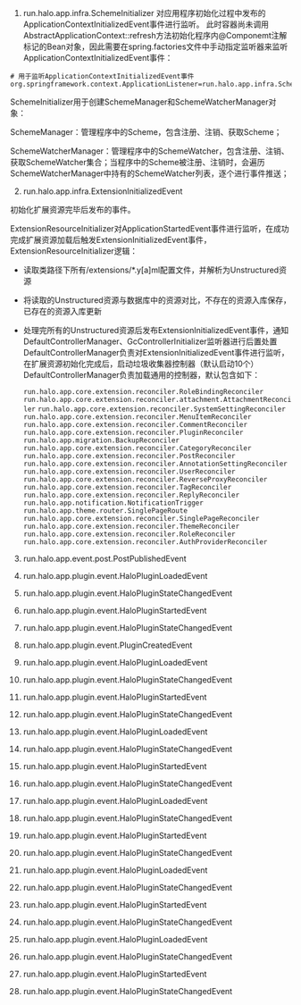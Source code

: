 1. run.halo.app.infra.SchemeInitializer
    对应用程序初始化过程中发布的ApplicationContextInitializedEvent事件进行监听。
    此时容器尚未调用AbstractApplicationContext::refresh方法初始化程序内@Componemt注解标记的Bean对象，因此需要在spring.factories文件中手动指定监听器来监听ApplicationContextInitializedEvent事件：

  ```properties
  # 用于监听ApplicationContextInitializedEvent事件
  org.springframework.context.ApplicationListener=run.halo.app.infra.SchemeInitializer
  ```

  SchemeInitializer用于创建SchemeManager和SchemeWatcherManager对象：

  SchemeManager：管理程序中的Scheme，包含注册、注销、获取Scheme；

  SchemeWatcherManager：管理程序中的SchemeWatcher，包含注册、注销、获取SchemeWatcher集合；当程序中的Scheme被注册、注销时，会遍历SchemeWatcherManager中持有的SchemeWatcher列表，逐个进行事件推送；

2. run.halo.app.infra.ExtensionInitializedEvent

  初始化扩展资源完毕后发布的事件。

  ExtensionResourceInitializer对ApplicationStartedEvent事件进行监听，在成功完成扩展资源加载后触发ExtensionInitializedEvent事件，ExtensionResourceInitializer逻辑：

- 读取类路径下所有/extensions/*.y[a]ml配置文件，并解析为Unstructured资源

- 将读取的Unstructured资源与数据库中的资源对比，不存在的资源入库保存，已存在的资源入库更新

- 处理完所有的Unstructured资源后发布ExtensionInitializedEvent事件，通知DefaultControllerManager、GcControllerInitializer监听器进行后置处置DefaultControllerManager负责对ExtensionInitializedEvent事件进行监听，在扩展资源初始化完成后，启动垃圾收集器控制器（默认启动10个）
  DefaultControllerManager负责加载通用的控制器，默认包含如下：

  `run.halo.app.core.extension.reconciler.RoleBindingReconciler`
  `run.halo.app.core.extension.reconciler.attachment.AttachmentReconciler`
  `run.halo.app.core.extension.reconciler.SystemSettingReconciler`
  `run.halo.app.core.extension.reconciler.MenuItemReconciler`
  `run.halo.app.core.extension.reconciler.CommentReconciler`
  `run.halo.app.core.extension.reconciler.PluginReconciler`
  `run.halo.app.migration.BackupReconciler`
  `run.halo.app.core.extension.reconciler.CategoryReconciler`
  `run.halo.app.core.extension.reconciler.PostReconciler`
  `run.halo.app.core.extension.reconciler.AnnotationSettingReconciler`
  `run.halo.app.core.extension.reconciler.UserReconciler`
  `run.halo.app.core.extension.reconciler.ReverseProxyReconciler`
  `run.halo.app.core.extension.reconciler.TagReconciler`
  `run.halo.app.core.extension.reconciler.ReplyReconciler`
  `run.halo.app.notification.NotificationTrigger`
  `run.halo.app.theme.router.SinglePageRoute`
  `run.halo.app.core.extension.reconciler.SinglePageReconciler`
  `run.halo.app.core.extension.reconciler.ThemeReconciler`
  `run.halo.app.core.extension.reconciler.RoleReconciler`
  `run.halo.app.core.extension.reconciler.AuthProviderReconciler`

3. run.halo.app.event.post.PostPublishedEvent

4. run.halo.app.plugin.event.HaloPluginLoadedEvent

5. run.halo.app.plugin.event.HaloPluginStateChangedEvent

6. run.halo.app.plugin.event.HaloPluginStartedEvent

7. run.halo.app.plugin.event.HaloPluginStateChangedEvent

8. run.halo.app.plugin.event.PluginCreatedEvent

9. run.halo.app.plugin.event.HaloPluginLoadedEvent

10. run.halo.app.plugin.event.HaloPluginStateChangedEvent

11. run.halo.app.plugin.event.HaloPluginStartedEvent

12. run.halo.app.plugin.event.HaloPluginStateChangedEvent

13. run.halo.app.plugin.event.HaloPluginLoadedEvent

14. run.halo.app.plugin.event.HaloPluginStateChangedEvent

15. run.halo.app.plugin.event.HaloPluginStartedEvent

16. run.halo.app.plugin.event.HaloPluginStateChangedEvent

17. run.halo.app.plugin.event.HaloPluginLoadedEvent

18. run.halo.app.plugin.event.HaloPluginStateChangedEvent

19. run.halo.app.plugin.event.HaloPluginStartedEvent

20. run.halo.app.plugin.event.HaloPluginStateChangedEvent

21. run.halo.app.plugin.event.HaloPluginLoadedEvent

22. run.halo.app.plugin.event.HaloPluginStateChangedEvent

23. run.halo.app.plugin.event.HaloPluginStartedEvent

24. run.halo.app.plugin.event.HaloPluginStateChangedEvent

25. run.halo.app.plugin.event.HaloPluginLoadedEvent

26. run.halo.app.plugin.event.HaloPluginStateChangedEvent

27. run.halo.app.plugin.event.HaloPluginStartedEvent

27. run.halo.app.plugin.event.HaloPluginStateChangedEvent